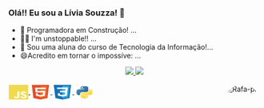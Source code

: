 ### Olá!! Eu sou a Lívia Souzza! 👋


- 🔭 Programadora em Construção! ...
- 🏃‍♀️ I'm unstoppable!! ...
- 💬 Sou uma aluna do curso de Tecnologia da Informação!...
- 😄Acredito em tornar o impossíve: ...
<div align="center">
  <a href="https://github.com/liviasouzza">
  <img height="180em" src="https://github-readme-stats.vercel.app/api?username=liviasouzza&show_icons=true&theme=dracula&include_all_commits=true&count_private=true"/>
  <img height="180em" src="https://github-readme-stats.vercel.app/api/top-langs/?username=liviasouzza&layout=compact&langs_count=7&theme=dracula"/>
</div>
<div style="display: inline_block"><br>
  <img align="center" alt="Rafa-Js" height="30" width="40" src="https://raw.githubusercontent.com/devicons/devicon/master/icons/javascript/javascript-plain.svg">
  <img align="center" alt="Rafa-HTML" height="30" width="40" src="https://raw.githubusercontent.com/devicons/devicon/master/icons/html5/html5-original.svg">
  <img align="center" alt="Rafa-CSS" height="30" width="40" src="https://raw.githubusercontent.com/devicons/devicon/master/icons/css3/css3-original.svg">
  <img align="center" alt="Rafa-Python" height="30" width="40" src="https://raw.githubusercontent.com/devicons/devicon/master/icons/python/python-original.svg">
  <img align="right" alt="Rafa-pic" height="150" style="border-radius:50px;" src="https://media4.giphy.com/media/DfjLXrX0NeagLlqFx7/giphy.gif?cid=790b7611cf6945767f74ffe3a31e026f2376daf2bfdc44dc&rid=giphy.gif&ct=s">
</div>
  
  #
  
